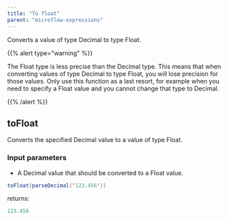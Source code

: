 ```yaml
---
title: "To float"
parent: "microflow-expressions"
---
```



Converts a value of type Decimal to type Float.

{{% alert type="warning" %}}

The Float type is less precise than the Decimal type. This means that when converting values of type Decimal to type Float, you will lose precision for those values. Only use this function as a last resort, for example when you need to specify a Float value and you cannot change that type to Decimal.

{{% /alert %}}

## toFloat

Converts the specified Decimal value to a value of type Float.

### Input parameters

*   A Decimal value that should be converted to a Float value.

```java
toFloat(parseDecimal('123.456'))

```

returns:

```java
123.456
```
